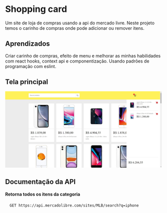 
# Shopping card

Um site de loja de compras usando a api do mercado livre. Neste projeto temos o carinho de compras onde pode adicionar ou remover itens. 



## Aprendizados

Criar carinho de compras, efeito de menu e melhorar as minhas habilidades com react hooks, context api e componentização.
Usando padrões de programação com eslint. 
## Tela principal

![App Screenshot](https://github.com/jean-script/shopping_card/blob/main/src/assets/imgGit.JPG?raw=true)


## Documentação da API

#### Retorna todos os itens da categoria

```http
  GET https://api.mercadolibre.com/sites/MLB/search?q=iphone
```


